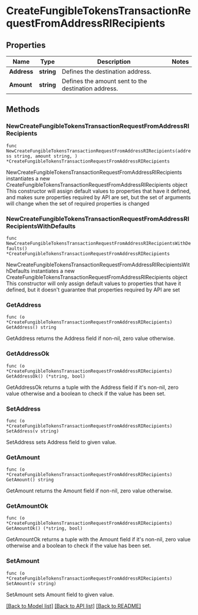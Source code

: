 # CreateFungibleTokensTransactionRequestFromAddressRIRecipients

## Properties

Name | Type | Description | Notes
------------ | ------------- | ------------- | -------------
**Address** | **string** | Defines the destination address. | 
**Amount** | **string** | Defines the amount sent to the destination address. | 

## Methods

### NewCreateFungibleTokensTransactionRequestFromAddressRIRecipients

`func NewCreateFungibleTokensTransactionRequestFromAddressRIRecipients(address string, amount string, ) *CreateFungibleTokensTransactionRequestFromAddressRIRecipients`

NewCreateFungibleTokensTransactionRequestFromAddressRIRecipients instantiates a new CreateFungibleTokensTransactionRequestFromAddressRIRecipients object
This constructor will assign default values to properties that have it defined,
and makes sure properties required by API are set, but the set of arguments
will change when the set of required properties is changed

### NewCreateFungibleTokensTransactionRequestFromAddressRIRecipientsWithDefaults

`func NewCreateFungibleTokensTransactionRequestFromAddressRIRecipientsWithDefaults() *CreateFungibleTokensTransactionRequestFromAddressRIRecipients`

NewCreateFungibleTokensTransactionRequestFromAddressRIRecipientsWithDefaults instantiates a new CreateFungibleTokensTransactionRequestFromAddressRIRecipients object
This constructor will only assign default values to properties that have it defined,
but it doesn't guarantee that properties required by API are set

### GetAddress

`func (o *CreateFungibleTokensTransactionRequestFromAddressRIRecipients) GetAddress() string`

GetAddress returns the Address field if non-nil, zero value otherwise.

### GetAddressOk

`func (o *CreateFungibleTokensTransactionRequestFromAddressRIRecipients) GetAddressOk() (*string, bool)`

GetAddressOk returns a tuple with the Address field if it's non-nil, zero value otherwise
and a boolean to check if the value has been set.

### SetAddress

`func (o *CreateFungibleTokensTransactionRequestFromAddressRIRecipients) SetAddress(v string)`

SetAddress sets Address field to given value.


### GetAmount

`func (o *CreateFungibleTokensTransactionRequestFromAddressRIRecipients) GetAmount() string`

GetAmount returns the Amount field if non-nil, zero value otherwise.

### GetAmountOk

`func (o *CreateFungibleTokensTransactionRequestFromAddressRIRecipients) GetAmountOk() (*string, bool)`

GetAmountOk returns a tuple with the Amount field if it's non-nil, zero value otherwise
and a boolean to check if the value has been set.

### SetAmount

`func (o *CreateFungibleTokensTransactionRequestFromAddressRIRecipients) SetAmount(v string)`

SetAmount sets Amount field to given value.



[[Back to Model list]](../README.md#documentation-for-models) [[Back to API list]](../README.md#documentation-for-api-endpoints) [[Back to README]](../README.md)


